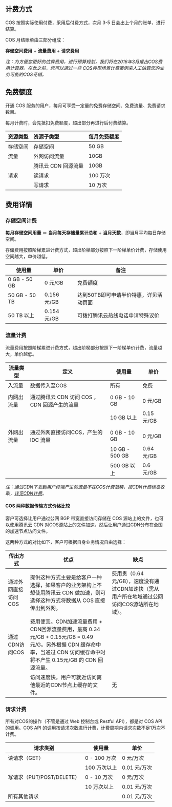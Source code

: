 ## 计费方式

COS 按照实际使用付费，采用后付费方式，次月 3-5 日会出上个月的账单，进行结算。

COS 月结账单由三部分组成：

**存储空间费用** + **流量费用** + **请求费用**

*注：为方便您更好的估算费用，进行预算规划，我们将在2016年3月推出COS费用计算器。在此之前，您可以通过一些 COS典型场景计费案例来人工估算您的业务可能的COS花销。*

## 免费额度

开通 COS 服务的用户，每月可享受一定量的免费存储空间、免费流量、免费请求数目。

每月计费时，会先抵扣免费额度，超出部分再进行后付费结算。

| 资源类型 | 资源子类型        | 每月免费额度 |
| ---- | :----------- | ------ |
| 存储空间 | 存储空间         | 50 GB  |
| 流量   | 外网访问流量       | 10GB   |
|      | 腾讯云 CDN 回源流量 | 10GB   |
| 请求   | 读请求          | 100 万次 |
|      | 写请求          | 10 万次  |


## 费用详情

### 存储空间计费
**每月存储空间用量** ＝ **当月每天存储量累计总和** ÷  **当月天数**，即当月平均每日存储空间。

存储费用按照阶梯累进计费方式，超出阶梯部分按照下一阶梯单价计费，存储使用空间越大，单价越低。

| 使用量           | 单价         | 备注                    |
| ------------- | ---------- | --------------------- |
| 0 GB - 50 GB  | 0 元/GB     | 免费额度                  |
| 50 GB - 50 TB | 0.156 元/GB | 达到50TB即可申请半价特惠，详见活动页面 |
| 50 TB 以上      | 0.154 元/GB | 可拨打腾讯云热线电话申请特殊议价      |


### 流量计费
流量费用按照阶梯累进计费方式，超出阶梯部分按照下一阶梯单价计费，流量越大，单价越低。

| 流量类型  | 定义                            | 使用量            | 单价        |
| ----- | ----------------------------- | -------------- | --------- |
| 入流量   | 数据传入至COS                      | 所有             | 免费        |
|       |                               |                |           |
| 内网出流量 | 通过腾讯云 CDN 访问 COS ，CDN 回源产生的流量 | 0 GB - 10 GB   | 0 元/GB    |
|       |                               | 10 GB 以上       | 0.15 元/GB |
|       |                               |                |           |
| 外网出流量 | 通过外网直接访问COS，产生的 IDC 流量        | 0 GB - 10 GB   | 0 元/GB    |
|       |                               | 10 GB - 500 GB | 0.64 元/GB |
|       |                               | 500 GB 以上      | 0.6 元/GB  |

*注：通过CDN下发到用户终端产生的流量不在COS计费范畴，按CDN计费标准收取，[详见CDN计费](http://www.qcloud.com/doc/product/228/%E8%AE%A1%E8%B4%B9%E8%AF%B4%E6%98%8E)。*

#### COS 两种数据传输方式价格比较

客户可选择让用户通过公网 BGP 带宽直接访问存储在 COS 源站上的文件，也可以使用腾讯云 CDN 对COS源站上的文件加速，然后让用户通过CDN分布在全国的加速节点访问文件。

这两种方式的对比如下，客户可根据自身业务情况自由选择：


| 传出方式 | 优点 | 缺点 |
|---------|---------|---------|
| 通过外网直接访问COS | 提供这种方式主要是给客户一种选择，如果客户的业务架构上不想使用腾讯云 CDN 做加速，则可选择这种方式将数据从 COS 直接传出到外网。 | 费用贵（0.64元/GB），速度没有通过CDN加速快（需从用户所在地域通过公网访问COS源站所在地域）。 |
| 通过CDN访问COS | 费用便宜。CDN加速流量费用 + CDN回源流量费用，最高 0.34元/GB + 0.15元/GB = 0.49元/G。另外根据 CDN 缓存命中率，当通过 CDN 访问缓存命中时将不产生 0.15元/GB 的 CDN 回源流量。 |  |
|  | 访问速度快，用户可就近访问离他最近的CDN节点上缓存的文件。 | 无 |



### 请求计费

所有对COS的操作（不管是通过 Web 控制台或 Restful API），都是对 COS API 的调用。COS API 的调用按请求次数进行计费，计费周期内请求次数不足1万次不计费。

| 请求类别                 | 使用量        | 单价         |
| -------------------- | ---------- | ---------- |
| 读请求（GET）             | 0 - 100 万次 | 0 元/万次    |
|                      | 100 万次以上   | 0.01 元/万次 |
| 写请求（PUT/POST/DELETE） | 0 - 10 万次  | 0 元/万次    |
|                      | 10 万次以上    | 0.01 元/万次 |
| 所有其他请求               |            | 0.01 元/万次 |







